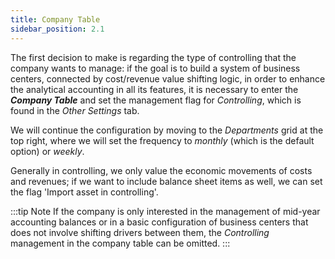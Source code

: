 ```yaml
---
title: Company Table 
sidebar_position: 2.1
---
```


The first decision to make is regarding the type of controlling that the company wants to manage: if the goal is to build a system of business centers, connected by cost/revenue value shifting logic, in order to enhance the analytical accounting in all its features, it is necessary to enter the ***Company Table*** and set the management flag for *Controlling*, which is found in the *Other Settings* tab.

We will continue the configuration by moving to the *Departments* grid at the top right, where we will set the frequency to *monthly* (which is the default option) or *weekly*.

Generally in controlling, we only value the economic movements of costs and revenues; if we want to include balance sheet items as well, we can set the flag 'Import asset in controlling'.

:::tip Note
If the company is only interested in the management of mid-year accounting balances or in a basic configuration of business centers that does not involve shifting drivers between them, the *Controlling* management in the company table can be omitted.
:::